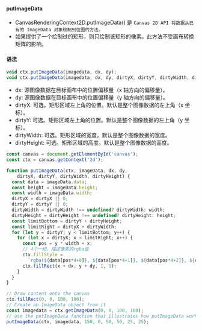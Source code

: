 #### putImageData
* CanvasRenderingContext2D.putImageData() 是 `Canvas 2D API 将数据从已有的 ImageData 对象绘制到位图的方法。`
* 如果提供了一个绘制过的矩形，则只绘制该矩形的像素。此方法不受画布转换矩阵的影响。


#### 语法
```javascript
void ctx.putImageData(imagedata, dx, dy);
void ctx.putImageData(imagedata, dx, dy, dirtyX, dirtyY, dirtyWidth, dirtyHeight);
```

* dx: 源图像数据在目标画布中的位置偏移量（x 轴方向的偏移量）。
* dy: 源图像数据在目标画布中的位置偏移量（y 轴方向的偏移量）。
* dirtyX: 可选。矩形区域左上角的位置。默认是整个图像数据的左上角（x 坐标）。
* dirtyY: 可选。矩形区域左上角的位置。默认是整个图像数据的左上角（y 坐标）。
* dirtyWidth: 可选。矩形区域的宽度。默认是整个图像数据的宽度。
* dirtyHeight: 可选。矩形区域的高度。默认是整个图像数据的高度。

```javascript
const canvas = document.getElementById('canvas');
const ctx = canvas.getContext('2d');

function putImageData(ctx, imageData, dx, dy,
    dirtyX, dirtyY, dirtyWidth, dirtyHeight) {
  const data = imageData.data;
  const height = imageData.height;
  const width = imageData.width;
  dirtyX = dirtyX || 0;
  dirtyY = dirtyY || 0;
  dirtyWidth = dirtyWidth !== undefined? dirtyWidth: width;
  dirtyHeight = dirtyHeight !== undefined? dirtyHeight: height;
  const limitBottom = dirtyY + dirtyHeight;
  const limitRight = dirtyX + dirtyWidth;
  for (let y = dirtyY; y < limitBottom; y++) {
    for (let x = dirtyX; x < limitRight; x++) {
      const pos = y * width + x;
      // 4个一组，描述像素的rgba值
      ctx.fillStyle =
        `rgba(${data[pos*4+0]}, ${data[pos*4+1]}, ${data[pos*4+2]}, ${data[pos*4+3]/255})`;
      ctx.fillRect(x + dx, y + dy, 1, 1);
    }
  }
}

// Draw content onto the canvas
ctx.fillRect(0, 0, 100, 100);
// Create an ImageData object from it
const imagedata = ctx.getImageData(0, 0, 100, 100);
// use the putImageData function that illustrates how putImageData works
putImageData(ctx, imagedata, 150, 0, 50, 50, 25, 25);
```
